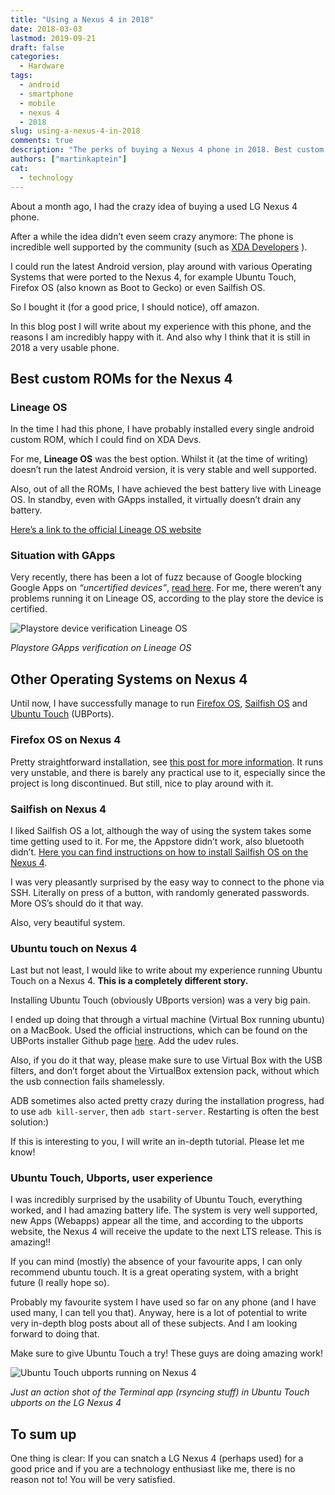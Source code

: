 ```yaml
---
title: "Using a Nexus 4 in 2018"
date: 2018-03-03
lastmod: 2019-09-21
draft: false
categories:
  - Hardware
tags:
  - android
  - smartphone
  - mobile
  - nexus 4
  - 2018
slug: using-a-nexus-4-in-2018
comments: true
description: "The perks of buying a Nexus 4 phone in 2018. Best custom ROMs for best battery life, running different operating systems (such as Ubuntu Touch, Firefox OS and Sailfish OS) and much more."
authors: ["martinkaptein"]
cat:
  - technology
---
```



About a month ago, I had the crazy idea of buying a used LG Nexus 4 phone. 

After a while the idea didn’t even seem crazy anymore: The phone is incredible well supported by the community (such as [XDA Developers](https://forum.xda-developers.com/nexus-4) ).

I could run the latest Android version, play around with various Operating Systems that were ported to the Nexus 4, for example Ubuntu Touch, Firefox OS (also known as Boot to Gecko) or even Sailfish OS. 

So I bought it (for a good price, I should notice), off amazon.

In this blog post I will write about my experience with this phone, and the reasons I am incredibly happy with it. 
And also why I think that it is still in 2018 a very usable phone.

## Best custom ROMs for the Nexus 4

### Lineage OS

In the time I had this phone, I have probably installed every single android custom ROM, which I could find on XDA Devs. 

For me, **Lineage OS** was the best option. Whilst it (at the time of writing) doesn’t run the latest Android version, it is very stable and well supported.

Also, out of all the ROMs, I have achieved the best battery live with Lineage OS. In standby, even with GApps installed, it virtually doesn’t drain any battery.

[Here’s a link to the official Lineage OS website](https://www.lineageos.org/)

### Situation with GApps

Very recently, there has been a lot of fuzz because of Google blocking Google Apps on *“uncertified devices”*, [read here](https://www.xda-developers.com/google-blocks-gapps-uncertified-devices-custom-rom-whitelist/). 
For me, there weren’t any problems running it on Lineage OS, according to the play store the device is certified. 


![Playstore device verification Lineage OS](/images/blog/screenshot-nexus4-playstore.jpg)

*Playstore GApps verification on Lineage OS*

## Other Operating Systems on Nexus 4

Until now, I have successfully manage to run [Firefox OS](../firefox-os-on-nexus-4), [Sailfish OS](../sailfish-os-on-nexus-4/) and [Ubuntu Touch](../ubuntu-touch-on-nexus-4-in-2018-installation-and-review/) (UBPorts).

### Firefox OS on Nexus 4

Pretty straightforward installation, see [this post for more information](../firefox-os-on-nexus-4/).
It runs very unstable, and there is barely any practical use to it, especially since the project is long discontinued. But still, nice to play around with it.

### Sailfish on Nexus 4

I liked Sailfish OS a lot, although the way of using the system takes some time getting used to it. For me, the Appstore didn’t work, also bluetooth didn’t. 
[Here you can find instructions on how to install Sailfish OS on the Nexus 4](../sailfish-os-on-nexus-4/).

I was very pleasantly surprised by the easy way to connect to the phone via SSH. Literally on press of a button, with randomly generated passwords. More OS’s should do it that way.

Also, very beautiful system.

### Ubuntu touch on Nexus 4

Last but not least, I would like to write about my experience running Ubuntu Touch on a Nexus 4. **This is a completely different story.**

Installing Ubuntu Touch (obviously UBports version) was a very big pain. 

I ended up doing that through a virtual machine (Virtual Box running ubuntu) on a MacBook. Used the official instructions, which can be found on the UBPorts installer Github page [here](https://github.com/ubports/ubports-installer/tree/0.1.11-beta#how-to-install). Add the udev rules.

Also, if you do it that way, please make sure to use Virtual Box with the USB filters, and don’t forget about the VirtualBox extension pack, without which the usb connection fails shamelessly.

ADB sometimes also acted pretty crazy during the installation progress, had to use `adb kill-server`, then `adb start-server`. Restarting is often the best solution:) 

If this is interesting to you, I will write an in-depth tutorial. Please let me know!

### Ubuntu Touch, Ubports, user experience

I was incredibly surprised by the usability of Ubuntu Touch, everything worked, and I had amazing battery life. 
The system is very well supported, new Apps (Webapps) appear all the time, and according to the ubports website, the Nexus 4 will receive the update to the next LTS release.
This is amazing!!

If you can mind (mostly) the absence of your favourite apps, I can only recommend ubuntu touch. It is a great operating system, with a bright future (I really hope so).

Probably my favourite system I have used so far on any phone (and I have used many, I can tell you that).
Anyway, here is a lot of potential to write very in-depth blog posts about all of these subjects. And I am looking forward to doing that.

Make sure to give Ubuntu Touch a try! These guys are doing amazing work!

![Ubuntu Touch ubports running on Nexus 4](/images/blog/ubuntu-touch-nexus-4.jpg)

*Just an action shot of the Terminal app (rsyncing stuff) in Ubuntu Touch ubports on the LG Nexus 4*

## To sum up

One thing is clear: If you can snatch a LG Nexus 4 (perhaps used) for a good price and if you are a technology enthusiast like me, there is no reason not to! You will be very satisfied.
